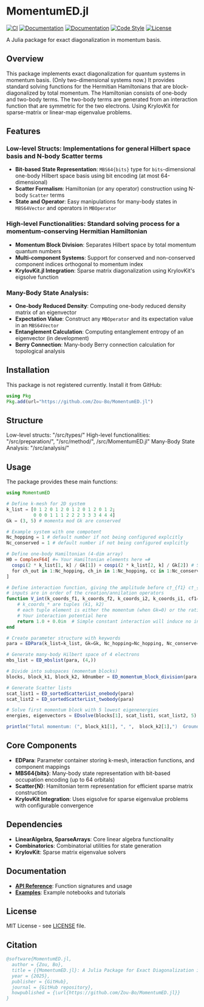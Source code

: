 # MomentumED.jl

[![CI](https://github.com/Zou-Bo/MomentumED.jl/workflows/CI/badge.svg)](https://github.com/Zou-Bo/MomentumED.jl/actions/workflows/CI.yml)
[![Documentation](https://img.shields.io/badge/docs-stable-blue.svg)](https://Zou-Bo.github.io/MomentumED.jl/stable)
[![Documentation](https://img.shields.io/badge/docs-dev-blue.svg)](https://Zou-Bo.github.io/MomentumED.jl/dev)
[![Code Style](https://img.shields.io/badge/code%20style-blue-4495d1.svg)](https://github.com/JuliaFormatter/JuliaFormatter.jl)
[![License](https://img.shields.io/badge/license-MIT-green.svg)](LICENSE)

A Julia package for exact diagonalization in momentum basis.

## Overview

This package implements exact diagonalization for quantum systems in momentum basis. 
(Only two-dimensional systems now.)
It provides standard solving functions for the Hermitian Hamiltonians that are block-diagonalized by total momentum.
The Hamiltonian consists of one-body and two-body terms. The two-body terms are generated from an interaction function that are symmetric for the two electrons. 
Using KrylovKit for sparse-matrix or linear-map eigenvalue problems.

## Features

### Low-level Structs: Implementations for general Hilbert space basis and N-body Scatter terms
- **Bit-based State Representation**: `MBS64{bits}` type for `bits`-dimensional one-body Hilbert space basis using bit encoding (at most 64-dimensional)
- **Scatter Formalism**: Hamiltonian (or any operator) construction using N-body `Scatter` terms
- **State and Operator**: Easy manipulations for many-body states in `MBS64Vector` and operators in `MBOperator`
### High-level Functionalities: Standard solving process for a momentum-conserving Hermitian Hamiltonian
- **Momentum Block Division**: Separates Hilbert space by total momentum quantum numbers
- **Multi-component Systems**: Support for conserved and non-conserved component indices orthogonal to momentum index
- **KrylovKit.jl Integration**: Sparse matrix diagonalization using KrylovKit's eigsolve function
### Many-Body State Analysis: 
- **One-body Reduced Density**: Computing one-body reduced density matrix of an eigenvector
- **Expectation Value**: Construct any `MBOperator` and its expectation value in an `MBS64Vector`
- **Entanglement Calculation**: Computing entanglement entropy of an eigenvector (in development)
- **Berry Connection**: Many-body Berry connection calculation for topological analysis

## Installation

This package is not registered currently. Install it from GitHub:

```julia
using Pkg
Pkg.add(url="https://github.com/Zou-Bo/MomentumED.jl")
```

## Structure

Low-level structs: "/src/types/"
High-level functionalities: "/src/preparation/", "/src/method/", /src/MomentumED.jl"
Many-Body State Analysis: "/src/analysis/"


## Usage

The package provides these main functions:

```julia
using MomentumED

# Define k-mesh for 2D system
k_list = [0 1 2 0 1 2 0 1 2 0 1 2 0 1 2;
          0 0 0 1 1 1 2 2 2 3 3 3 4 4 4]
Gk = (3, 5) # momenta mod Gk are conserved

# Example system with one compotent
Nc_hopping = 1 # default number if not being configured explcitly
Nc_conserved = 1 # default number if not being configured explcitly

# Define one-body Hamiltonian (4-dim array)
H0 = ComplexF64[ #= Your Hamiltonian elements here =# 
  cospi(2 * k_list[1, k] / Gk[1]) + cospi(2 * k_list[2, k] / Gk[2]) # Simple band dispersion
  for ch_out in 1:Nc_hopping, ch_in in 1:Nc_hopping, cc in 1:Nc_conserved, k in axes(k_list, 2)
]

# Define interaction function, giving the amplitude before c†_{f1} c†_{f2} c_{i2} c_{i1}
# inputs are in order of the creation/annilation operators
function V_int(k_coords_f1, k_coords_f2, k_coords_i2, k_coords_i1, cf1=1, cf2=1, ci2=1, ci1=1)
    # k_coords_* are tuples (k1, k2)
    # each tuple element is either the momentum (when Gk=0) or the ratio of momentum to Gk (when Gk!=0)
    # Your interaction potential here
    return 1.0 + 0.0im  # Simple constant interaction will induce no interaction term because of Fermion exchange. 
end

# Create parameter structure with keywords
para = EDPara(k_list=k_list, Gk=Gk, Nc_hopping=Nc_hopping, Nc_conserve=Nc_conserve, H_onebody=H0, V_int=V_int)

# Generate many-body Hilbert space of 4 electrons
mbs_list = ED_mbslist(para, (4,))

# Divide into subspaces (momentum blocks)
blocks, block_k1, block_k2, k0number = ED_momentum_block_division(para, mbs_list)

# Generate Scatter lists
scat_list1 = ED_sortedScatterList_onebody(para)
scat_list2 = ED_sortedScatterList_twobody(para)

# Solve first momentum block with 5 lowest eigenenergies
energies, eigenvectors = EDsolve(blocks[1], scat_list1, scat_list2, 5)

println("Total momentum: (", block_k1[1], ", ",  block_k2[1],")  Ground state energy: ", energies[1])
```


## Core Components

- **EDPara**: Parameter container storing k-mesh, interaction functions, and component mappings
- **MBS64{bits}**: Many-body state representation with bit-based occupation encoding (up to 64 orbitals)
- **Scatter{N}**: Hamiltonian term representation for efficient sparse matrix construction
- **KrylovKit Integration**: Uses eigsolve for sparse eigenvalue problems with configurable convergence

## Dependencies

- **LinearAlgebra, SparseArrays**: Core linear algebra functionality
- **Combinatorics**: Combinatorial utilities for state generation
- **KrylovKit**: Sparse matrix eigenvalue solvers

## Documentation

- **[API Reference](api.md)**: Function signatures and usage
- **[Examples](examples.md)**: Example notebooks and tutorials

## License

MIT License - see [LICENSE](LICENSE) file.

## Citation

```bibtex
@software{MomentumED.jl,
  author = {Zou, Bo},
  title = {{MomentumED.jl}: A Julia Package for Exact Diagonalization in Momentum Basis},
  year = {2025},
  publisher = {GitHub},
  journal = {GitHub repository},
  howpublished = {\url{https://github.com/Zou-Bo/MomentumED.jl}}
}
```